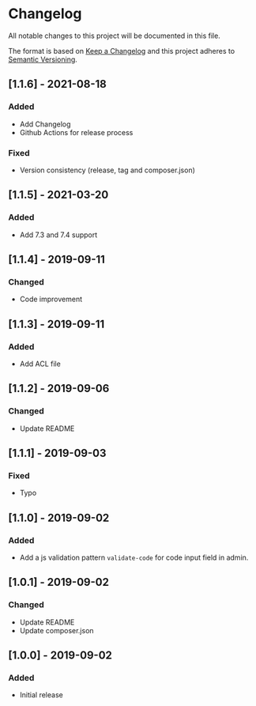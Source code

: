 # Changelog
All notable changes to this project will be documented in this file.

The format is based on [Keep a Changelog](http://keepachangelog.com/en/1.0.0/)
and this project adheres to [Semantic Versioning](http://semver.org/spec/v2.0.0.html).



## [1.1.6] - 2021-08-18

### Added
- Add Changelog
- Github Actions for release process
### Fixed
- Version consistency (release, tag and composer.json)


## [1.1.5] - 2021-03-20

### Added
- Add 7.3 and 7.4 support


## [1.1.4] - 2019-09-11

### Changed
- Code improvement

## [1.1.3] - 2019-09-11

### Added
- Add ACL file

## [1.1.2] - 2019-09-06

### Changed
- Update README


## [1.1.1] - 2019-09-03

### Fixed
- Typo

## [1.1.0] - 2019-09-02

### Added
- Add a js validation pattern `validate-code` for code input field in admin.


## [1.0.1] - 2019-09-02

### Changed
- Update README
- Update composer.json


## [1.0.0] - 2019-09-02

### Added
- Initial release
